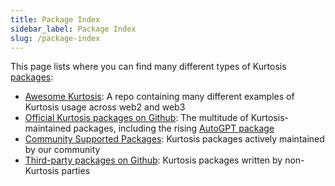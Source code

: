 ```yaml
---
title: Package Index
sidebar_label: Package Index
slug: /package-index
---
```


This page lists where you can find many different types of Kurtosis [packages][packages-concepts-reference]:

- [Awesome Kurtosis][awesome-kurtosis]: A repo containing many different examples of Kurtosis usage across web2 and web3
- [Official Kurtosis packages on Github](https://github.com/kurtosis-tech?q=package+in%3Aname&type=&language=): The multitude of Kurtosis-maintained packages, including the rising [AutoGPT package](https://github.com/kurtosis-tech/autogpt-package)
- [Community Supported Packages](https://github.com/kurtosis-tech/kurtosis#featured-community-packages): Kurtosis packages actively maintained by our community
- [Third-party packages on Github](https://github.com/search?q=-user%3Akurtosis-tech+path%3A**%2Fkurtosis.yml&type=code): Kurtosis packages written by non-Kurtosis parties

<!---------------------------------------- ONLY LINKS BELOW HERE!!! ----------------------------------->
[awesome-kurtosis]: https://github.com/kurtosis-tech/awesome-kurtosis
[packages-concepts-reference]: ./concepts-reference/packages.md
